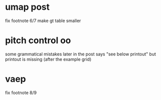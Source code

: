 
# umap post
fix footnote 6/7
make gt table smaller

# pitch control oo

some grammatical mistakes later in the post
says "see below printout" but printout is missing (after the example grid)

# vaep

fix footnote 8/9